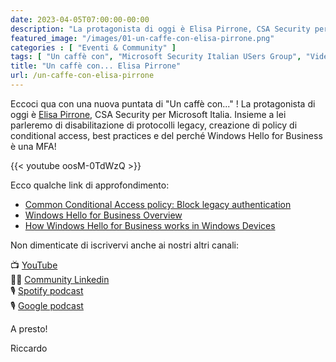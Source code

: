 ```yaml
---
date: 2023-04-05T07:00:00-00:00
description: "La protagonista di oggi è Elisa Pirrone, CSA Security per Microsoft Italia. Insieme a lei parleremo di disabilitazione di protocolli legacy, creazione di policy di conditional access, best practices e del perché Windows Hello for Business è una MFA."
featured_image: "/images/01-un-caffe-con-elisa-pirrone.png"
categories : [ "Eventi & Community" ]
tags: [ "Un caffè con", "Microsoft Security Italian USers Group", "Video" ]
title: "Un caffè con... Elisa Pirrone"
url: /un-caffe-con-elisa-pirrone
---
```

Eccoci qua con una nuova puntata di "Un caffè con..." !
La protagonista di oggi è [Elisa Pirrone](https://www.linkedin.com/in/elisa-pirrone-47a011197/), CSA Security per Microsoft Italia.
Insieme a lei parleremo di disabilitazione di protocolli legacy, creazione di policy di conditional access, best practices e del perché Windows Hello for Business è una MFA!

{{< youtube oosM-0TdWzQ >}}

Ecco qualche link di approfondimento:  
- [Common Conditional Access policy: Block legacy authentication](https://learn.microsoft.com/en-us/azure/active-directory/conditional-access/howto-conditional-access-policy-block-legacy)
- [Windows Hello for Business Overview](https://learn.microsoft.com/en-us/windows/security/identity-protection/hello-for-business/hello-overview)
- [How Windows Hello for Business works in Windows Devices](https://learn.microsoft.com/en-us/windows/security/identity-protection/hello-for-business/hello-how-it-works)

Non dimenticate di iscrivervi anche ai nostri altri canali:

📺 [YouTube](https://www.youtube.com/@microsoftsecurityitalianus7402)  
👦🏻 [Community Linkedin](https://www.linkedin.com/groups/9051256/)  
🎙️ [Spotify podcast](https://open.spotify.com/show/6DYut6ML56sjtLJB6YGI7i)  
🎙️ [Google podcast](https://podcasts.google.com/feed/aHR0cHM6Ly9hbmNob3IuZm0vcy83ZjFhMjQ3NC9wb2RjYXN0L3Jzcw?sa=X&ved=2ahUKEwjRsPbfnOP1AhW2yLsIHRYcDwkQ9sEGegQIARAC)

A presto!

Riccardo
